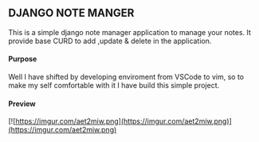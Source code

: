 ## DJANGO NOTE MANGER

This is a simple django note manager application to manage your notes. It provide base CURD to add ,update & delete in the application.

#### Purpose

Well I have shifted by developing enviroment from VSCode to vim, so to make my self comfortable with it I have build this simple project.

#### Preview 

[![https://imgur.com/aet2miw.png](https://imgur.com/aet2miw.png)](https://imgur.com/aet2miw.png)
